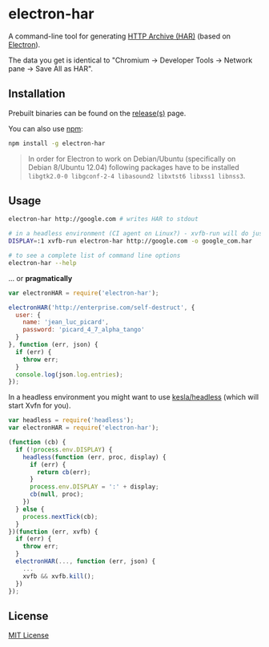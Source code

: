 # electron-har

A command-line tool for generating [HTTP Archive (HAR)](http://www.softwareishard.com/blog/har-12-spec/) (based on [Electron](http://electron.atom.io/)).

The data you get is identical to "Chromium -> Developer Tools -> Network pane -> Save All as HAR".

## Installation

Prebuilt binaries can be found on the [release(s)](https://github.com/shyiko/electron-har/releases) page.

You can also use [npm](https://www.npmjs.com/):

```sh
npm install -g electron-har
```

> In order for Electron to work on Debian/Ubuntu (specifically on Debian 8/Ubuntu 12.04)
following packages have to be installed `libgtk2.0-0 libgconf-2-4 libasound2 libxtst6 libxss1 libnss3`.

## Usage

```sh
electron-har http://google.com # writes HAR to stdout

# in a headless environment (CI agent on Linux?) - xvfb-run will do just fine 
DISPLAY=:1 xvfb-run electron-har http://google.com -o google_com.har

# to see a complete list of command line options
electron-har --help
```

... or **pragmatically**

```js
var electronHAR = require('electron-har');

electronHAR('http://enterprise.com/self-destruct', {
  user: {
    name: 'jean_luc_picard',
    password: 'picard_4_7_alpha_tango'
  }
}, function (err, json) {
  if (err) {
    throw err;
  }
  console.log(json.log.entries);
});
```

In a headless environment you might want to use [kesla/headless](https://github.com/kesla/node-headless) (which will start Xvfn for you). 

```js
var headless = require('headless');
var electronHAR = require('electron-har');

(function (cb) {
  if (!process.env.DISPLAY) {
    headless(function (err, proc, display) {
      if (err) {
        return cb(err);
      }
      process.env.DISPLAY = ':' + display;
      cb(null, proc);
    })
  } else {
    process.nextTick(cb);
  }
})(function (err, xvfb) {
  if (err) {
    throw err;
  }
  electronHAR(..., function (err, json) {
    ...
    xvfb && xvfb.kill();
  })
});
```

## License

[MIT License](https://github.com/shyiko/electron-har/blob/master/mit.license)
